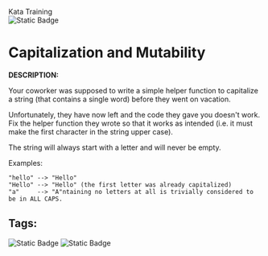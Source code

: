 Kata Training <br>
![Static Badge](https://img.shields.io/badge/8kyu%20-%20black?style=flat&logo=codewars&labelColor=B1361E&color=black)

# Capitalization and Mutability

**DESCRIPTION:**

Your coworker was supposed to write a simple helper function to capitalize a string (that contains a single word) before they went on vacation.

Unfortunately, they have now left and the code they gave you doesn't work. Fix the helper function they wrote so that it works as intended (i.e. it must make the first character in the string upper case).

The string will always start with a letter and will never be empty.

Examples:
```
"hello" --> "Hello"
"Hello" --> "Hello" (the first letter was already capitalized)
"a"     --> "A"ntaining no letters at all is trivially considered to be in ALL CAPS.
```

## Tags:

![Static Badge](https://img.shields.io/badge/strings%20-%20blue?style=plastic) ![Static Badge](https://img.shields.io/badge/debuggin%20-%20darkcyan?style=plastic)